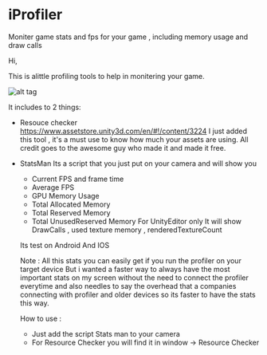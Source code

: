 # iProfiler
Moniter game stats and fps for your game , including memory usage and draw calls

Hi,

This is alittle profiling tools to help in monitering your game.

![alt tag](https://s30.postimg.org/6s86yeyq9/iprofiler.png)

It includes to 2 things:

- Resouce checker
https://www.assetstore.unity3d.com/en/#!/content/3224
I just added this tool , it's a must use to know how much your assets are using.
All credit goes to the awesome guy who made it and made it free.

- StatsMan
Its a script that you just put on your camera and will show you
  - Current FPS and frame time
  - Average FPS
  - GPU Memory Usage
  - Total Allocated Memory
  - Total Reserved Memory
  - Total UnusedReserved Memory
  For UnityEditor only It will show  DrawCalls , used texture memory , renderedTextureCount
  
  Its test on Android And IOS
  
  Note :
  All this stats you can easily get if you run the profiler on your target device
  But i wanted a faster way to always have the most important stats on my screen without the need to connect the profiler everytime and also needles to say the overhead that a companies connecting with profiler and older devices so its faster to have the stats this way.
  
  How to use :
  - Just add the script Stats man to your camera
  - For Resource Checker you will find it in  window -> Resource Checker
